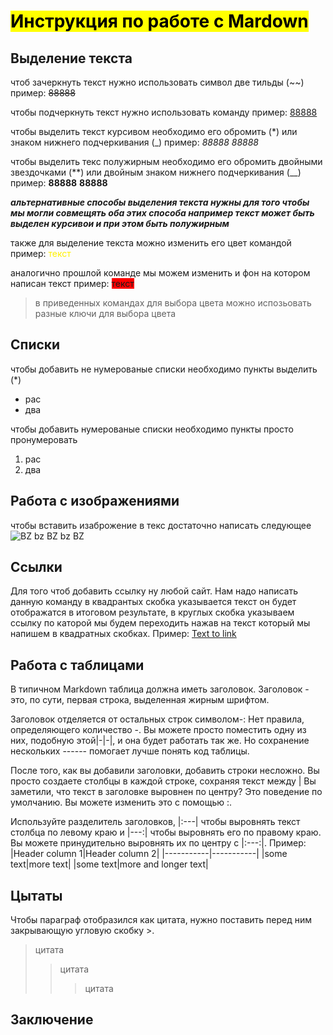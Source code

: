 # <span style="color:#000000"><span style="background-color: #FFFF00">Инструкция по работе с **Mardown** </span>

## Выделение текста

чтоб зачеркнуть текст нужно использовать символ две тильды (~~)
пример: 
~~88888~~

чтобы подчеркнуть текст нужно использовать команду <u></u>
пример:
<u>88888</u>

чтобы выделить текст курсивом необходимо его обромить (*) или знаком нижнего подчеркивания (_)
пример:
_88888_
*88888*

чтобы выделить текс полужирным необходимо его обромить двойными звездочками (**) или двойным знаком нижнего подчеркивания (__)
пример:
__88888__
**88888**

_**альтернативные способы выделения текста нужны для того чтобы мы могли совмещять оба этих способа например текст может быть выделен курсивои и при этом быть полужирным**_

также для выделение текста можно изменить его цвет командой
пример:
<span style="color:#fff000"> текст </span>

аналогично прошлой команде мы можем изменить и фон на котором написан текст 
пример:
<span style="background-color:red"> текст </span>

>в приведенных командах для выбора цвета можно испозьовать разные ключи для выбора цвета 

## Списки

чтобы добавить не нумерованые списки необходимо пункты выделить (*)
* рас
* два

чтобы добавить нумерованые списки необходимо пункты просто пронумеровать 
1. рас
2. два

## Работа с изображениями

чтобы вставить изаброжение в текс достаточно написать следующее 
![BZ bz BZ bz BZ](bee.jpg)

## Ссылки 

Для того чтоб добавить ссылку ну любой сайт. Нам надо написать данную команду в квадрантых скобка указывается текст он будет отображатся в итоговом результате, в круглых скобка указываем ссылку по каторой мы будем переходить нажав на текст который мы напишем в квадратных скобках. 
Пример:
[Text to link](https://link-url.com)

## Работа с таблицами

В типичном Markdown таблица должна иметь заголовок. Заголовок - это, по сути, первая строка, выделенная жирным шрифтом.

Заголовок отделяется от остальных строк символом-:
Нет правила, определяющего количество -. Вы можете просто поместить одну из них, подобную этой|-|-|, и она будет работать так же. Но сохранение нескольких ------ помогает лучше понять код таблицы.

После того, как вы добавили заголовки, добавить строки несложно. Вы просто создаете столбцы в каждой строке, сохраняя текст между |
Вы заметили, что текст в заголовке выровнен по центру? Это поведение по умолчанию. Вы можете изменить это с помощью :.

Используйте разделитель заголовков, |:---| чтобы выровнять текст столбца по левому краю и |---:| чтобы выровнять его по правому краю. Вы можете принудительно выровнять их по центру с |:---:|.
Пример:
|Header column 1|Header column 2|
|-----------|-----------|
|some text|more text|
|some text|more and longer text|
## Цытаты

Чтобы параграф отобразился как цитата, нужно поставить перед ним закрывающую угловую скобку >.
> цитата
>>цитата
>>>цитата

## Заключение